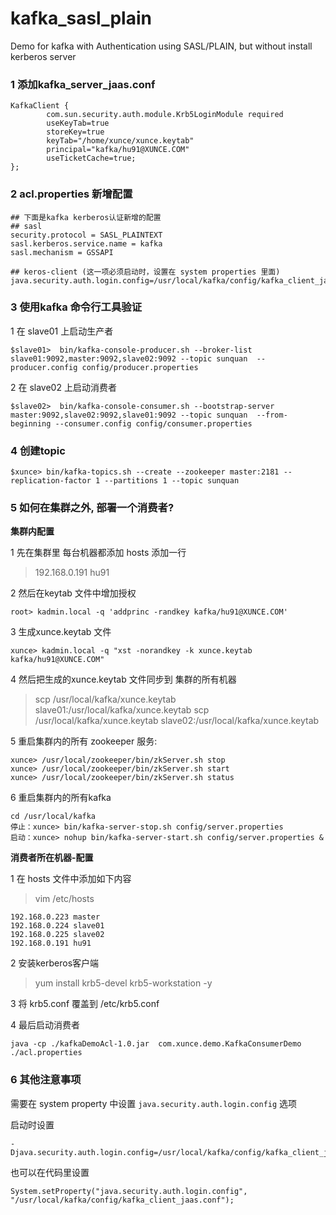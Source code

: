 # kafka_sasl_plain
Demo for kafka with Authentication using SASL/PLAIN, but without install kerberos server


### 1 添加kafka_server_jaas.conf
```
KafkaClient {
        com.sun.security.auth.module.Krb5LoginModule required
        useKeyTab=true
        storeKey=true
        keyTab="/home/xunce/xunce.keytab"
        principal="kafka/hu91@XUNCE.COM"
        useTicketCache=true;
};
```

### 2 acl.properties 新增配置
```
## 下面是kafka kerberos认证新增的配置
## sasl
security.protocol = SASL_PLAINTEXT
sasl.kerberos.service.name = kafka
sasl.mechanism = GSSAPI

## keros-client (这一项必须启动时，设置在 system properties 里面)
java.security.auth.login.config=/usr/local/kafka/config/kafka_client_jaas.conf
```

### 3 使用kafka 命令行工具验证
1  在  slave01 上启动生产者

```
$slave01>  bin/kafka-console-producer.sh --broker-list slave01:9092,master:9092,slave02:9092 --topic sunquan  --producer.config config/producer.properties 
```

2 在 slave02 上启动消费者

```
$slave02>  bin/kafka-console-consumer.sh --bootstrap-server master:9092,slave02:9092,slave01:9092 --topic sunquan  --from-beginning --consumer.config config/consumer.properties 
```

### 4 创建topic
```
$xunce> bin/kafka-topics.sh --create --zookeeper master:2181 --replication-factor 1 --partitions 1 --topic sunquan
```

### 5 如何在集群之外, 部署一个消费者?

**集群内配置**

1 先在集群里 每台机器都添加 hosts 添加一行  
> 192.168.0.191 hu91

2 然后在keytab 文件中增加授权  

```
root> kadmin.local -q 'addprinc -randkey kafka/hu91@XUNCE.COM'
```
3 生成xunce.keytab 文件  

```
xunce> kadmin.local -q "xst -norandkey -k xunce.keytab kafka/hu91@XUNCE.COM"
```
4 然后把生成的xunce.keytab 文件同步到 集群的所有机器    
> scp /usr/local/kafka/xunce.keytab slave01:/usr/local/kafka/xunce.keytab
> scp /usr/local/kafka/xunce.keytab slave02:/usr/local/kafka/xunce.keytab

5 重启集群内的所有 zookeeper 服务:

```
xunce> /usr/local/zookeeper/bin/zkServer.sh stop
xunce> /usr/local/zookeeper/bin/zkServer.sh start
xunce> /usr/local/zookeeper/bin/zkServer.sh status
```

6 重启集群内的所有kafka  

```
cd /usr/local/kafka
停止：xunce> bin/kafka-server-stop.sh config/server.properties
启动：xunce> nohup bin/kafka-server-start.sh config/server.properties &
```

**消费者所在机器-配置**

1 在 hosts 文件中添加如下内容  
> vim /etc/hosts 
```
192.168.0.223 master
192.168.0.224 slave01
192.168.0.225 slave02
192.168.0.191 hu91
```

2 安装kerberos客户端  
> yum install krb5-devel krb5-workstation -y

3 将 krb5.conf 覆盖到 /etc/krb5.conf  

4 最后启动消费者

```
java -cp ./kafkaDemoAcl-1.0.jar  com.xunce.demo.KafkaConsumerDemo ./acl.properties
```

### 6 其他注意事项
需要在 system property 中设置 `java.security.auth.login.config` 选项  

启动时设置  
```
-Djava.security.auth.login.config=/usr/local/kafka/config/kafka_client_jaas.conf
```
也可以在代码里设置
  
```
System.setProperty("java.security.auth.login.config", "/usr/local/kafka/config/kafka_client_jaas.conf");
```

